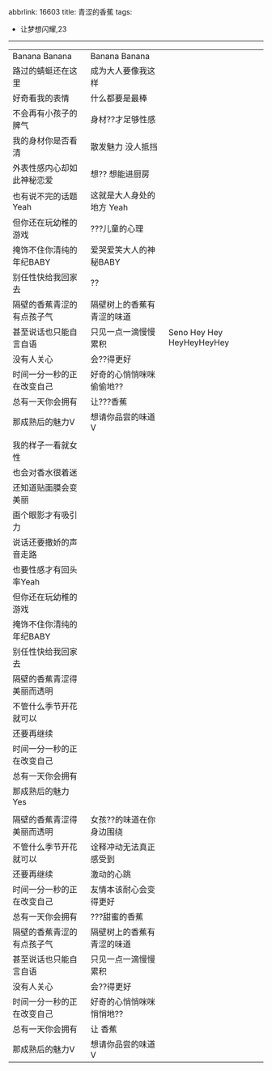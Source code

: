abbrlink: 16603
title: 青涩的香蕉
tags:
  - 让梦想闪耀,23
---
||||
|--|--|--|
|Banana Banana|Banana Banana|      |
|路过的蜻蜓还在这里|成为大人要像我这样|      |
|好奇看我的表情|什么都要是最棒|      |
|不会再有小孩子的脾气|身材??才足够性感|      |
|我的身材你是否看清|散发魅力 没人抵挡|      |
|外表性感内心却如此神秘恋爱|想?? 想能进厨房|      |
|也有说不完的话题 Yeah|这就是大人身处的地方 Yeah|      |
|但你还在玩幼稚的游戏|???儿童的心理|      |
|掩饰不住你清纯的年纪BABY|爱哭爱笑大人的神秘BABY|      |
|别任性快给我回家去|??|      |
|隔壁的香蕉青涩的有点孩子气|隔壁树上的香蕉有青涩的味道|      |
|甚至说话也只能自言自语|只见一点一滴慢慢累积|Seno Hey Hey HeyHeyHeyHey|
|没有人关心|会??得更好|      |
|时间一分一秒的正在改变自己|好奇的心悄悄咪咪偷偷地??|      |
|总有一天你会拥有|让???香蕉|      |
|那成熟后的魅力V|想请你品尝的味道V|      |
|      |      |      |
|我的样子一看就女性|      |      |
|也会对香水很着迷|      |      |
|还知道贴面膜会变美丽|      |      |
|画个眼影才有吸引力|      |      |
|说话还要撒娇的声音走路|      |      |
|也要性感才有回头率Yeah|      |      |
|但你还在玩幼稚的游戏|      |      |
|掩饰不住你清纯的年纪BABY|      |      |
|别任性快给我回家去|      |      |
|隔壁的香蕉青涩得美丽而透明|      |      |
|不管什么季节开花就可以|      |      |
|还要再继续|      |      |
|时间一分一秒的正在改变自己|      |      |
|总有一天你会拥有|      |      |
|那成熟后的魅力 Yes|      |      |
|      |      |      |
|隔壁的香蕉青涩得美丽而透明|女孩??的味道在你身边围绕|      |
|不管什么季节开花就可以|诠释冲动无法真正感受到|      |
|还要再继续|激动的心跳|      |
|时间一分一秒的正在改变自己|友情本该耐心会变得更好|      |
|总有一天你会拥有|???甜蜜的香蕉|      |
|隔壁的香蕉青涩的有点孩子气|隔壁树上的香蕉有青涩的味道|      |
|甚至说话也只能自言自语|只见一点一滴慢慢累积|      |
|没有人关心|会??得更好|      |
|时间一分一秒的正在改变自己|好奇的心悄悄咪咪悄悄地??|      |
|总有一天你会拥有|让 香蕉|      |
|那成熟后的魅力V|想请你品尝的味道V|      |
